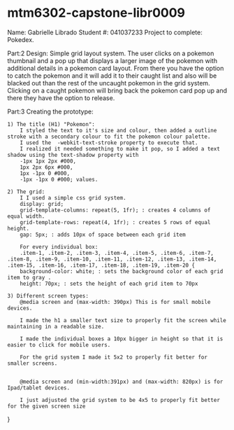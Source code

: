 # mtm6302-capstone-libr0009

Name: Gabrielle Librado
Student #: 041037233
Project to complete: Pokedex.


Part:2
Design:
    Simple grid layout system. The user clicks on a pokemon thumbnail and a pop up that displays a larger image of the pokemon with additional details in a pokemon card layout. From there you have the option to catch the pokemon and it will add it to their caught list and also will be blacked out than the rest of the uncaught pokemon in the grid system. Clicking on a caught pokemon will bring back the pokemon card pop up and there they have the option to release.

Part:3
Creating the prototype:

    1) The title (H1) "Pokemon":
        I styled the text to it's size and colour, then added a outline stroke with a secondary colour to fit the pokemon colour palette.
        I used the  -webkit-text-stroke property to execute that.
        I realized it needed something to make it pop, so I added a text shadow using the text-shadow property with
        -1px 1px 2px #000,
        1px 2px 6px #000,
        1px -1px 0 #000,
        -1px -1px 0 #000; values.

    2) The grid:
        I I used a simple css grid system.
        display: grid;
        grid-template-columns: repeat(5, 1fr); : creates 4 columns of equal width.
        grid-template-rows: repeat(4, 1fr); : creates 5 rows of equal height.
        gap: 5px; : adds 10px of space between each grid item 

        For every individual box:
        .item-1, .item-2, .item-3, .item-4, .item-5, .item-6, .item-7, .item-8, .item-9, .item-10, .item-11, .item-12, .item-13, .item-14, .item-15, .item-16, .item-17, .item-18, .item-19, .item-20 {
        background-color: white; : sets the background color of each grid item to gray .
        height: 70px; : sets the height of each grid item to 70px

    3) Different screen types:
        @media screen and (max-width: 390px) This is for small mobile devices.

        I made the h1 a smaller text size to properly fit the screen while maintaining in a readable size.

        I made the individual boxes a 10px bigger in height so that it is easier to click for mobile users.

        For the grid system I made it 5x2 to properly fit better for smaller screens.


        @media screen and (min-width:391px) and (max-width: 820px) is for Ipad/tablet devices.

        I just adjusted the grid system to be 4x5 to properly fit better for the given screen size

}   
